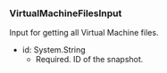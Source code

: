 ### VirtualMachineFilesInput
Input for getting all Virtual Machine files.

- id: System.String
  - Required. ID of the snapshot.
